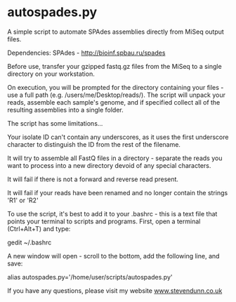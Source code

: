 # autospades.py
A simple script to automate SPAdes assemblies directly from MiSeq output files.

Dependencies:
SPAdes - http://bioinf.spbau.ru/spades

Before use, transfer your gzipped fastq.gz files from the MiSeq to a single directory on your workstation.

On execution, you will be prompted for the directory containing your files - use a full path (e.g. /users/me/Desktop/reads/). The script will unpack your reads, assemble each sample's genome, and if specified collect all of the resulting assemblies into a single folder. 

The script has some limitations...

Your isolate ID can't contain any underscores, as it uses the first underscore character to distinguish the ID from the rest of the filename. 
 
It will try to assemble all FastQ files in a directory - separate the reads you want to process into a new directory devoid of any special characters.
 
It will fail if there is not a forward and reverse read present.
 
It will fail if your reads have been renamed and no longer contain the strings 'R1' or 'R2'
 
To use the script, it's best to add it to your .bashrc - this is a text file that points your terminal to scripts and programs. First, open a terminal (Ctrl+Alt+T) and type:
 
gedit ~/.bashrc
 
 A new window will open - scroll to the bottom, add the following line, and save:
 
alias autospades.py='/home/user/scripts/autospades.py'


If you have any questions, please visit my website www.stevendunn.co.uk

